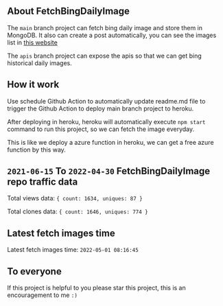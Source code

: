 ## About FetchBingDailyImage

The `main` branch project can fetch bing daily image and store them in MongoDB.
It also can create a post automatically, you can see the images list in [this website](https://oursalbum.netlify.app)

The `apis` branch project can expose the apis so that we can get bing historical daily images.

## How it work

Use schedule Github Action to automatically update readme.md file to trigger the Github Action to deploy main branch project to heroku.

After deploying in heroku, heroku will automatically execute `npm start` command to run this project, so we can fetch the image everyday.

This is like we deploy a azure function in heroku, we can get a free azure function by this way.

## `2021-06-15` To `2022-04-30` FetchBingDailyImage repo traffic data

Total views data: `{ count: 1634, uniques: 87 }`

Total clones data: `{ count: 1646, uniques: 774 }`

## Latest fetch images time

Latest fetch images time: `2022-05-01 08:16:45`

## To everyone

If this project is helpful to you please star this project, this is an encouragement to me `:)`



